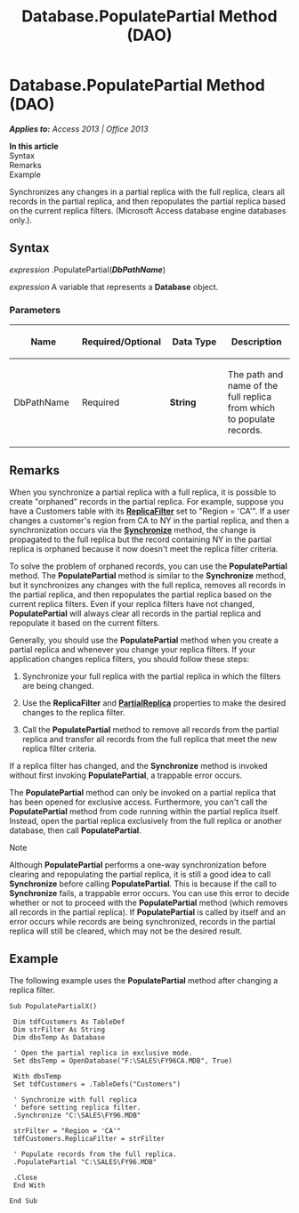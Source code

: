 ﻿---
title: Database.PopulatePartial Method (DAO)
TOCTitle: PopulatePartial Method
ms:assetid: fa3227a2-c961-6a98-32b3-5b6e5329a21d
ms:mtpsurl: https://msdn.microsoft.com/en-us/library/Ff837034(v=office.15)
ms:contentKeyID: 48548834
ms.date: 09/18/2015
mtps_version: v=office.15
f1_keywords:
- dao360.chm1101186
f1_categories:
- Office.Version=v15
---

# Database.PopulatePartial Method (DAO)


_**Applies to:** Access 2013 | Office 2013_

**In this article**  
Syntax  
Remarks  
Example  

Synchronizes any changes in a partial replica with the full replica, clears all records in the partial replica, and then repopulates the partial replica based on the current replica filters. (Microsoft Access database engine databases only.).

## Syntax

*expression* .PopulatePartial(***DbPathName***)

*expression* A variable that represents a **Database** object.

### Parameters

<table>
<colgroup>
<col style="width: 25%" />
<col style="width: 25%" />
<col style="width: 25%" />
<col style="width: 25%" />
</colgroup>
<thead>
<tr class="header">
<th><p>Name</p></th>
<th><p>Required/Optional</p></th>
<th><p>Data Type</p></th>
<th><p>Description</p></th>
</tr>
</thead>
<tbody>
<tr class="odd">
<td><p>DbPathName</p></td>
<td><p>Required</p></td>
<td><p><strong>String</strong></p></td>
<td><p>The path and name of the full replica from which to populate records.</p></td>
</tr>
</tbody>
</table>


## Remarks

When you synchronize a partial replica with a full replica, it is possible to create "orphaned" records in the partial replica. For example, suppose you have a Customers table with its **[ReplicaFilter](tabledef-replicafilter-property-dao.md)** set to "Region = 'CA'". If a user changes a customer's region from CA to NY in the partial replica, and then a synchronization occurs via the **[Synchronize](database-synchronize-method-dao.md)** method, the change is propagated to the full replica but the record containing NY in the partial replica is orphaned because it now doesn't meet the replica filter criteria.

To solve the problem of orphaned records, you can use the **PopulatePartial** method. The **PopulatePartial** method is similar to the **Synchronize** method, but it synchronizes any changes with the full replica, removes all records in the partial replica, and then repopulates the partial replica based on the current replica filters. Even if your replica filters have not changed, **PopulatePartial** will always clear all records in the partial replica and repopulate it based on the current filters.

Generally, you should use the **PopulatePartial** method when you create a partial replica and whenever you change your replica filters. If your application changes replica filters, you should follow these steps:

1.  Synchronize your full replica with the partial replica in which the filters are being changed.

2.  Use the **ReplicaFilter** and **[PartialReplica](relation-partialreplica-property-dao.md)** properties to make the desired changes to the replica filter.

3.  Call the **PopulatePartial** method to remove all records from the partial replica and transfer all records from the full replica that meet the new replica filter criteria.

If a replica filter has changed, and the **Synchronize** method is invoked without first invoking **PopulatePartial**, a trappable error occurs.

The **PopulatePartial** method can only be invoked on a partial replica that has been opened for exclusive access. Furthermore, you can't call the **PopulatePartial** method from code running within the partial replica itself. Instead, open the partial replica exclusively from the full replica or another database, then call **PopulatePartial**.


> [!NOTE]
> <P>Although <STRONG>PopulatePartial</STRONG> performs a one-way synchronization before clearing and repopulating the partial replica, it is still a good idea to call <STRONG>Synchronize</STRONG> before calling <STRONG>PopulatePartial</STRONG>. This is because if the call to <STRONG>Synchronize</STRONG> fails, a trappable error occurs. You can use this error to decide whether or not to proceed with the <STRONG>PopulatePartial</STRONG> method (which removes all records in the partial replica). If <STRONG>PopulatePartial</STRONG> is called by itself and an error occurs while records are being synchronized, records in the partial replica will still be cleared, which may not be the desired result.</P>



## Example

The following example uses the **PopulatePartial** method after changing a replica filter.

``` 
Sub PopulatePartialX() 
 
 Dim tdfCustomers As TableDef 
 Dim strFilter As String 
 Dim dbsTemp As Database 
 
 ' Open the partial replica in exclusive mode. 
 Set dbsTemp = OpenDatabase("F:\SALES\FY96CA.MDB", True) 
 
 With dbsTemp 
 Set tdfCustomers = .TableDefs("Customers") 
 
 ' Synchronize with full replica 
 ' before setting replica filter. 
 .Synchronize "C:\SALES\FY96.MDB" 
 
 strFilter = "Region = 'CA'" 
 tdfCustomers.ReplicaFilter = strFilter 
 
 ' Populate records from the full replica. 
 .PopulatePartial "C:\SALES\FY96.MDB" 
 
 .Close 
 End With 
 
End Sub 
 
```

